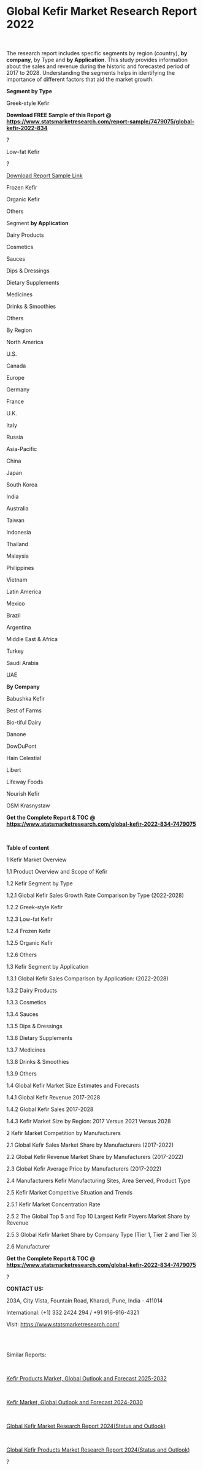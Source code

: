 <h1>Global Kefir Market Research Report 2022</h1><br/><p>The research report includes specific segments by region (country), <strong>by company</strong>, by Type and <strong>by Application</strong>. This study provides information about the sales and revenue during the historic and forecasted period of 2017 to 2028. Understanding the segments helps in identifying the importance of different factors that aid the market growth.</p>
 
 
 
 <p><strong>Segment by Type</strong></p>
 
 
 
 <p>Greek-style Kefir</p>
 
 
 
 <div><b>Download FREE Sample of this Report @ <a href="https://www.statsmarketresearch.com/download-free-sample/7479075/global-kefir-2022-834">https://www.statsmarketresearch.com/report-sample/7479075/global-kefir-2022-834</a></b></div>
 
 
 
 <p>? </p>
 
 
 
 <p>Low-fat Kefir</p>
 
 
 
 <p>? </p>
 
 
 
 <p><a href="https://www.statsmarketresearch.com/download-free-sample/7479075/global-kefir-2022-834">Download Report Sample Link</a></p>
 
 
 
 <p>Frozen Kefir</p>
 
 
 
 <p>Organic Kefir</p>
 
 
 
 <p>Others</p>
 
 
 
 <p>Segment <strong>by Application</strong></p>
 
 
 
 <p>Dairy Products</p>
 
 
 
 <p>Cosmetics</p>
 
 
 
 <p>Sauces</p>
 
 
 
 <p>Dips & Dressings</p>
 
 
 
 <p>Dietary Supplements</p>
 
 
 
 <p>Medicines</p>
 
 
 
 <p>Drinks & Smoothies</p>
 
 
 
 <p>Others</p>
 
 
 
 <p>By Region</p>
 
 
 
 <p>North America</p>
 
 
 
 <p>U.S.</p>
 
 
 
 <p>Canada</p>
 
 
 
 <p>Europe</p>
 
 
 
 <p>Germany</p>
 
 
 
 <p>France</p>
 
 
 
 <p>U.K.</p>
 
 
 
 <p>Italy</p>
 
 
 
 <p>Russia</p>
 
 
 
 <p>Asia-Pacific</p>
 
 
 
 <p>China</p>
 
 
 
 <p>Japan</p>
 
 
 
 <p>South Korea</p>
 
 
 
 <p>India</p>
 
 
 
 <p>Australia</p>
 
 
 
 <p>Taiwan</p>
 
 
 
 <p>Indonesia</p>
 
 
 
 <p>Thailand</p>
 
 
 
 <p>Malaysia</p>
 
 
 
 <p>Philippines</p>
 
 
 
 <p>Vietnam</p>
 
 
 
 <p>Latin America</p>
 
 
 
 <p>Mexico</p>
 
 
 
 <p>Brazil</p>
 
 
 
 <p>Argentina</p>
 
 
 
 <p>Middle East & Africa</p>
 
 
 
 <p>Turkey</p>
 
 
 
 <p>Saudi Arabia</p>
 
 
 
 <p>UAE</p>
 
 
 
 <p><strong>By Company</strong></p>
 
 
 
 <p>Babushka Kefir</p>
 
 
 
 <p>Best of Farms</p>
 
 
 
 <p>Bio-tiful Dairy</p>
 
 
 
 <p>Danone</p>
 
 
 
 <p>DowDuPont</p>
 
 
 
 <p>Hain Celestial</p>
 
 
 
 <p>Libert</p>
 
 
 
 <p>Lifeway Foods</p>
 
 
 
 <p>Nourish Kefir</p>
 
 
 
 <p>OSM Krasnystaw</p>
 
 
 
 <div><b>Get the Complete Report & TOC @ <a href="https://www.statsmarketresearch.com/global-kefir-2022-834-7479075">https://www.statsmarketresearch.com/global-kefir-2022-834-7479075</a></b></div>
 
 
 
 <p><br />
 
 <b>Table of content</b></p>
 
 
 
 <p>1 Kefir Market Overview<br />
 
 1.1 Product Overview and Scope of Kefir<br />
 
 1.2 Kefir Segment by Type<br />
 
 1.2.1 Global Kefir Sales Growth Rate Comparison by Type (2022-2028)<br />
 
 1.2.2 Greek-style Kefir<br />
 
 1.2.3 Low-fat Kefir<br />
 
 1.2.4 Frozen Kefir<br />
 
 1.2.5 Organic Kefir<br />
 
 1.2.6 Others<br />
 
 1.3 Kefir Segment by Application<br />
 
 1.3.1 Global Kefir Sales Comparison by Application: (2022-2028)<br />
 
 1.3.2 Dairy Products<br />
 
 1.3.3 Cosmetics<br />
 
 1.3.4 Sauces<br />
 
 1.3.5 Dips & Dressings<br />
 
 1.3.6 Dietary Supplements<br />
 
 1.3.7 Medicines<br />
 
 1.3.8 Drinks & Smoothies<br />
 
 1.3.9 Others<br />
 
 1.4 Global Kefir Market Size Estimates and Forecasts<br />
 
 1.4.1 Global Kefir Revenue 2017-2028<br />
 
 1.4.2 Global Kefir Sales 2017-2028<br />
 
 1.4.3 Kefir Market Size by Region: 2017 Versus 2021 Versus 2028<br />
 
 2 Kefir Market Competition by Manufacturers<br />
 
 2.1 Global Kefir Sales Market Share by Manufacturers (2017-2022)<br />
 
 2.2 Global Kefir Revenue Market Share by Manufacturers (2017-2022)<br />
 
 2.3 Global Kefir Average Price by Manufacturers (2017-2022)<br />
 
 2.4 Manufacturers Kefir Manufacturing Sites, Area Served, Product Type<br />
 
 2.5 Kefir Market Competitive Situation and Trends<br />
 
 2.5.1 Kefir Market Concentration Rate<br />
 
 2.5.2 The Global Top 5 and Top 10 Largest Kefir Players Market Share by Revenue<br />
 
 2.5.3 Global Kefir Market Share by Company Type (Tier 1, Tier 2 and Tier 3)<br />
 
 2.6 Manufacturer</p>
 
 
 
 <div><b>Get the Complete Report & TOC @ <a href="https://www.statsmarketresearch.com/global-kefir-2022-834-7479075">https://www.statsmarketresearch.com/global-kefir-2022-834-7479075</a></b></div>
 
 
 
 <p>? </p>
 
 
 
 <p><b>CONTACT US:</b><br />
 
 203A, City Vista, Fountain Road, Kharadi, Pune, India - 411014<br />
 
 International: (+1) 332 2424 294 / +91 916-916-4321<br />
 
 Visit: <a href="https://www.statsmarketresearch.com/">https://www.statsmarketresearch.com/</a><br />
 
 <br />
 
 <br />
 
 Similar Reports:<br />
 
 <br />
 
 <a href="https://www.statsmarketresearch.com/global-kefir-s-forecast-2025-2032-611-8033722">Kefir Products Market, Global Outlook and Forecast 2025-2032</a><br />
 
 <br />
 
 <a href="https://www.statsmarketresearch.com/global-kefir-forecast-2024-2030-989-7926514">Kefir Market, Global Outlook and Forecast 2024-2030</a><br />
 
 <br />
 
 <a href="https://www.statsmarketresearch.com/global-kefir-2024-704-7921988">Global Kefir Market Research Report 2024(Status and Outlook)</a><br />
 
 <br />
 
 <a href="https://www.statsmarketresearch.com/global-kefir-s-2024-364-7921989">Global Kefir Products Market Research Report 2024(Status and Outlook)</a><br />
 
 ? </p>